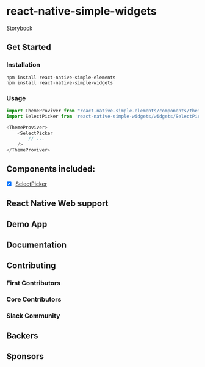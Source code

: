 # react-native-simple-widgets

[Storybook](https://react-native-simple-widgets.github.io/react-native-simple-widgets)
## Get Started

### Installation
```shell
npm install react-native-simple-elements
npm install react-native-simple-widgets
```
### Usage

```js
import ThemeProviver from "react-native-simple-elements/components/theme/ThemeProviver";
import SelectPicker from 'react-native-simple-widgets/widgets/SelectPicker';

<ThemeProviver>
    <SelectPicker
        // ...
    />
</ThemeProviver>
```

## Components included:

- [x] [SelectPicker](https://react-native-simple-widgets.github.io/react-native-simple-widgets/?path=/story/selectpicker--default)

## React Native Web support

## Demo App

## Documentation

## Contributing

### First Contributors

### Core Contributors

### Slack Community

## Backers

## Sponsors
